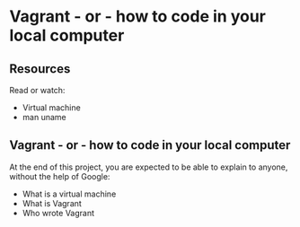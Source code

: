 # Vagrant - or - how to code in your local computer

## Resources
Read or watch:

* Virtual machine
* man uname
## Vagrant - or - how to code in your local computer
At the end of this project, you are expected to be able to explain to anyone, without the help of Google:

* What is a virtual machine
* What is Vagrant
* Who wrote Vagrant
